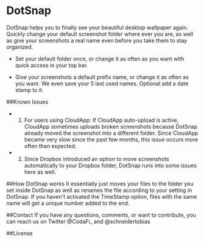 DotSnap
=======

DotSnap helps you to finally see your beautiful desktop wallpaper again. Quickly change your default screenshot folder where ever you are, as well as give your screenshots a real name even before you take them to stay organized. 

- Set your default folder once, or change it as often as you want with quick access in your top bar. 

- Give your screenshots a default prefix name, or change it as often as you want. We even save your 5 last used names. Optional add a date stamp to it.

##Known Issues

- 1. For users using CloudApp: If CloudApp auto-upload is active, CloudApp sometimes uploads broken screenshots because DotSnap already moved the screenshot into a different folder. Since CloudApp became very slow since the past few months, this issue occurs more often than expected.

- 2. Since Dropbox introduced an option to move screenshots automatically to your Dropbox folder, DotSnap runs into some issues here as well.
 

##How DotSnap works
It essentially just moves your files to the folder you set inside DotSnap as well as renames the file according to your setting in DotSnap. If you haven't activated the TimeStamp option, files with the same name will get a unique number added to the end.

##Contact
If you have any questions, comments, or want to contribute, you can reach us on Twitter @CodaFi_ and @schneidertobias

##License
